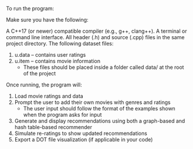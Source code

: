 To run the program:

Make sure you have the following:

A C++17 (or newer) compatible compiler (e.g., g++, clang++). A terminal or command line interface. 
All header (.h) and source (.cpp) files in the same project directory. The following dataset files:
1. u.data – contains user ratings
2. u.item – contains movie information
   - These files should be placed inside a folder called data/ at the root of the project

Once running, the program will:

1. Load movie ratings and data
2. Prompt the user to add their own movies with genres and ratings
   - The user input should follow the format of the examples shown when the program asks for input
3. Generate and display recommendations using both a graph-based and hash table-based recommender
4. Simulate re-ratings to show updated recommendations
5. Export a DOT file visualization (if applicable in your code)
